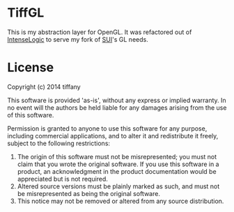 # TiffGL

This is my abstraction layer for OpenGL. It was refactored out of [IntenseLogic](https://github.com/TheCodeLab/IntenseLogic) to serve my fork of [SUI](https://github.com/TheCamoy/SUI)'s GL needs.

# License

Copyright (c) 2014 tiffany

This software is provided 'as-is', without any express or implied warranty. In no event will the authors be held liable for any damages arising from the use of this software.

Permission is granted to anyone to use this software for any purpose, including commercial applications, and to alter it and redistribute it freely, subject to the following restrictions:

1. The origin of this software must not be misrepresented; you must not claim that you wrote the original software. If you use this software in a product, an acknowledgment in the product documentation would be appreciated but is not required.
2. Altered source versions must be plainly marked as such, and must not be misrepresented as being the original software.
3. This notice may not be removed or altered from any source distribution.
